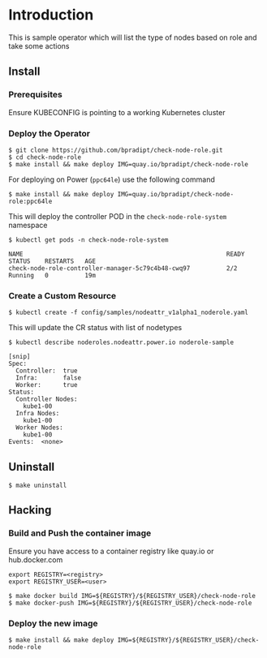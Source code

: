 # Introduction
This is sample operator which will list the type of nodes based on role 
and take some actions

## Install

### Prerequisites
Ensure KUBECONFIG is pointing to a working Kubernetes cluster

### Deploy the Operator
```
$ git clone https://github.com/bpradipt/check-node-role.git
$ cd check-node-role
$ make install && make deploy IMG=quay.io/bpradipt/check-node-role
```
For deploying on Power (`ppc64le`) use the following command
```
$ make install && make deploy IMG=quay.io/bpradipt/check-node-role:ppc64le
```

This will deploy the controller POD in the `check-node-role-system`
namespace

```
$ kubectl get pods -n check-node-role-system

NAME                                                        READY   STATUS    RESTARTS   AGE
check-node-role-controller-manager-5c79c4b48-cwq97          2/2     Running   0          19m
```

### Create a Custom Resource
```
$ kubectl create -f config/samples/nodeattr_v1alpha1_noderole.yaml
```
This will update the CR status with list of nodetypes 

```
$ kubectl describe noderoles.nodeattr.power.io noderole-sample

[snip]
Spec:
  Controller:  true
  Infra:       false
  Worker:      true
Status:
  Controller Nodes:
    kube1-00
  Infra Nodes:
    kube1-00
  Worker Nodes:
    kube1-00
Events:  <none>
```


## Uninstall
```
$ make uninstall
```

## Hacking

### Build and Push the container image

Ensure you have access to a container registry like quay.io or hub.docker.com
```
export REGISTRY=<registry>
export REGISTRY_USER=<user>
```

```
$ make docker build IMG=${REGISTRY}/${REGISTRY_USER}/check-node-role
$ make docker-push IMG=${REGISTRY}/${REGISTRY_USER}/check-node-role
```

### Deploy the new image
```
$ make install && make deploy IMG=${REGISTRY}/${REGISTRY_USER}/check-node-role
```

